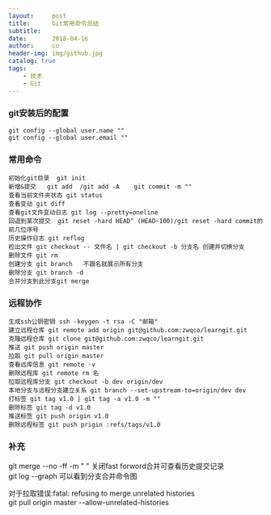 ```yaml
---
layout:     post
title:      Git常用命令总结
subtitle:   
date:       2018-04-16
author:     co
header-img: img/github.jpg
catalog: true
tags:
    - 技术
    - Git
---
```



### git安装后的配置
``` 设置author信息
git config --global user.name ""
git config --global user.email ""
```

### 常用命令

```
初始化git目录  git init
新增&提交   git add  /git add -A    git commit -m ""
查看当前文件夹状态 git status  
查看变动 git diff
查看git文件变动日志 git log --pretty=oneline
回退到某次提交  git reset -hard HEAD^ (HEAD~100)/git reset -hard commit的前几位序号
历史操作日志 git reflog
检出文件 git checkout -- 文件名 | git checkout -b 分支名 创建并切换分支 
删除文件 git rm
创建分支 git branch   不跟名就展示所有分支
删除分支 git branch -d  
合并分支到此分支git merge
```

### 远程协作

```
生成ssh公钥密钥 ssh -keygen -t rsa -C "邮箱"
建立远程仓库 git remote add origin git@github.com:zwqco/learngit.git
克隆远程仓库 git clone git@github.com:zwqco/learngit.git
推送 git push origin master
拉取 git pull origin master
查看远库信息 git remote -v
删除远程库 git remote rm 名
拉取远程库分支 git checkout -b dev origin/dev
本地分支与远程分支建立关系 git branch --set-upstream-to=origin/dev dev
打标签 git tag v1.0 | git tag -a v1.0 -m ""
删除标签 git tag -d v1.0
推送标签 git push origin v1.0
删除远程标签 git push prigin :refs/tags/v1.0
```

### 补充
git merge --no -ff -m " " 关闭fast forword合并可查看历史提交记录  
git log --graph 可以看到分支合并命令图  

对于拉取错误:fatal: refusing to merge unrelated histories  
git pull origin master --allow-unrelated-histories
